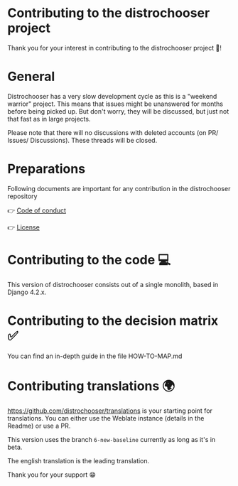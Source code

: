 # Contributing to the distrochooser project

Thank you for your interest in contributing to the distrochooser project 🎉!

# General

Distrochooser has a very slow development cycle as this is a "weekend warrior" project. This means that issues might be unanswered for months before being picked up. But don't worry, they will be discussed, but just not that fast as in large projects. 

Please note that there will no discussions with deleted accounts (on PR/ Issues/ Discussions). These threads will be closed.

# Preparations

Following documents are important for any contribution in the distrochooser repository

👉 [Code of conduct](https://github.com/distrochooser/distrochooser/blob/master/CODE_OF_CONDUCT.md)

👉 [License](https://github.com/distrochooser/distrochooser/blob/master/LICENSE)

# Contributing to the code 💻

This version of distrochooser consists out of a single monolith, based in Django 4.2.x.

# Contributing to the decision matrix ✅

You can find an in-depth guide in the file HOW-TO-MAP.md

# Contributing translations 🌍

https://github.com/distrochooser/translations is your starting point for translations. You can either use the Weblate instance (details in the Readme) or use a PR.

This version uses the branch `6-new-baseline` currently as long as it's in beta.

The english translation is the leading translation.

Thank you for your support 😁

